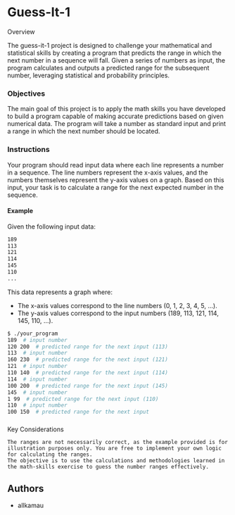 # Guess-It-1
Overview

The guess-it-1 project is designed to challenge your mathematical and statistical skills by creating a program that predicts the range in which the next number in a sequence will fall. Given a series of numbers as input, the program calculates and outputs a predicted range for the subsequent number, leveraging statistical and probability principles.

### Objectives

The main goal of this project is to apply the math skills you have developed to build a program capable of making accurate predictions based on given numerical data. The program will take a number as standard input and print a range in which the next number should be located.

### Instructions

Your program should read input data where each line represents a number in a sequence. The line numbers represent the x-axis values, and the numbers themselves represent the y-axis values on a graph. Based on this input, your task is to calculate a range for the next expected number in the sequence.

#### Example

Given the following input data:
```bash
189
113
121
114
145
110
...
```
This data represents a graph where:

- The x-axis values correspond to the line numbers (0, 1, 2, 3, 4, 5, ...).
-  The y-axis values correspond to the input numbers (189, 113, 121, 114, 145, 110, ...).

```bash
$ ./your_program
189  # input number
120 200  # predicted range for the next input (113)
113  # input number
160 230  # predicted range for the next input (121)
121  # input number
110 140  # predicted range for the next input (114)
114  # input number
100 200  # predicted range for the next input (145)
145  # input number
1 99  # predicted range for the next input (110)
110  # input number
100 150  # predicted range for the next input
```
###
Key Considerations

    The ranges are not necessarily correct, as the example provided is for illustration purposes only. You are free to implement your own logic for calculating the ranges.
    The objective is to use the calculations and methodologies learned in the math-skills exercise to guess the number ranges effectively.

## Authors
- allkamau

